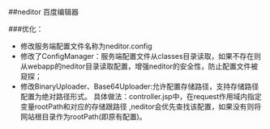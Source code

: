 ##neditor 百度编辑器


###优化：
* 修改服务端配置文件名称为neditor.config
* 修改了ConfigManager：服务端配置文件从classes目录读取，如果不存在则从webapp的neditor目录读取配置，增强neditor的安全性，防止配置文件被窥探；
* 修改BinaryUploader、Base64Uploader:允许配置存储路径，支持存储路径配置为绝对路径形式。
	具体做法：controller.jsp中，在request作用域内指定变量rootPath和对应的存储跟路径 ,neditor会优先查找该配置，如果没有则将网站根目录作为rootPath(即原有配置)。